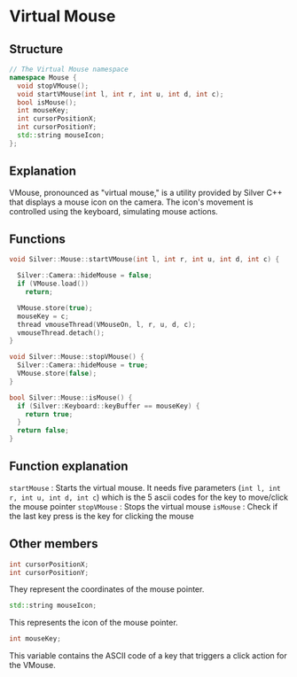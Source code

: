 # Virtual Mouse
## Structure
```cpp
// The Virtual Mouse namespace
namespace Mouse {
  void stopVMouse();
  void startVMouse(int l, int r, int u, int d, int c);
  bool isMouse();
  int mouseKey;
  int cursorPositionX;
  int cursorPositionY;
  std::string mouseIcon;
};
```

## Explanation
VMouse, pronounced as "virtual mouse," is a utility provided by Silver C++ that displays a mouse icon on the camera. The icon's movement is controlled using the keyboard, simulating mouse actions.

## Functions
```cpp
void Silver::Mouse::startVMouse(int l, int r, int u, int d, int c) {

  Silver::Camera::hideMouse = false;
  if (VMouse.load())
    return;

  VMouse.store(true);
  mouseKey = c;
  thread vmouseThread(VMouseOn, l, r, u, d, c);
  vmouseThread.detach();
}

void Silver::Mouse::stopVMouse() {
  Silver::Camera::hideMouse = true;
  VMouse.store(false);
}

bool Silver::Mouse::isMouse() {
  if (Silver::Keyboard::keyBuffer == mouseKey) {
    return true;
  }
  return false;
}
```

## Function explanation
`startMouse` : Starts the virtual mouse. It needs five parameters (`int l, int r, int u, int d, int c`) which is the 5 ascii codes for the key to move/click the mouse pointer
`stopVMouse` : Stops the virtual mouse
`isMouse` : Check if the last key press is the key for clicking the mouse

## Other members
```cpp
int cursorPositionX;
int cursorPositionY;
```
They represent the coordinates of the mouse pointer.

```cpp
std::string mouseIcon;
```
This represents the icon of the mouse pointer.

```cpp
int mouseKey;
```
This variable contains the ASCII code of a key that triggers a click action for the VMouse.
